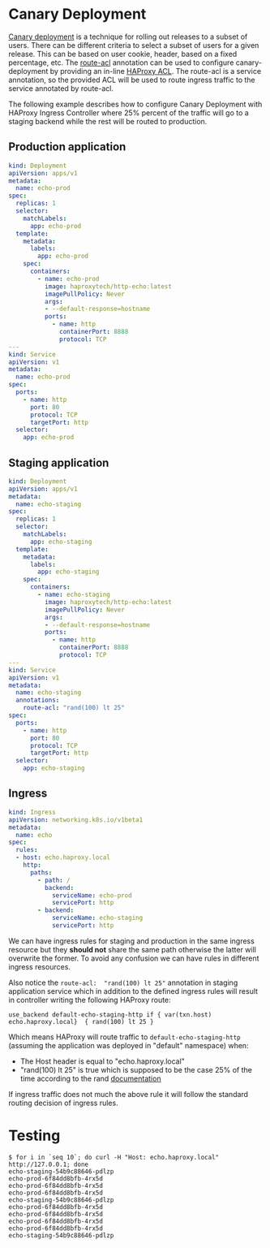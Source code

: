# Canary Deployment

[Canary deployment](https://martinfowler.com/bliki/CanaryRelease.html) is a technique for rolling out releases to a subset of users.
There can be different criteria to select a subset of users for a given release. This can be based on user cookie, header, based on a fixed percentage, etc.
The [route-acl](./README.md#route-acl) annotation can be used to configure canary-deployment by providing an in-line [HAProxy ACL](https://www.haproxy.com/blog/introduction-to-haproxy-acls/).
The route-acl is a service annotation, so the provided ACL will be used to route ingress traffic to the service annotated by route-acl.

The following example describes how to configure Canary Deployment with HAProxy Ingress Controller where 25% percent of the traffic will go to a staging backend while the rest will be routed to production.

## Production application

```yaml
kind: Deployment
apiVersion: apps/v1
metadata:
  name: echo-prod
spec:
  replicas: 1
  selector:
    matchLabels:
      app: echo-prod
  template:
    metadata:
      labels:
        app: echo-prod
    spec:
      containers:
        - name: echo-prod
          image: haproxytech/http-echo:latest
          imagePullPolicy: Never
          args:
          - --default-response=hostname
          ports:
            - name: http
              containerPort: 8888
              protocol: TCP
---
kind: Service
apiVersion: v1
metadata:
  name: echo-prod
spec:
  ports:
    - name: http
      port: 80
      protocol: TCP
      targetPort: http
  selector:
    app: echo-prod
```

## Staging application

```yaml
kind: Deployment
apiVersion: apps/v1
metadata:
  name: echo-staging
spec:
  replicas: 1
  selector:
    matchLabels:
      app: echo-staging
  template:
    metadata:
      labels:
        app: echo-staging
    spec:
      containers:
        - name: echo-staging
          image: haproxytech/http-echo:latest
          imagePullPolicy: Never
          args:
          - --default-response=hostname
          ports:
            - name: http
              containerPort: 8888
              protocol: TCP
---
kind: Service
apiVersion: v1
metadata:
  name: echo-staging
  annotations:
    route-acl: "rand(100) lt 25"
spec:
  ports:
    - name: http
      port: 80
      protocol: TCP
      targetPort: http
  selector:
    app: echo-staging
```

## Ingress

```yaml
kind: Ingress
apiVersion: networking.k8s.io/v1beta1
metadata:
  name: echo
spec:
  rules:
  - host: echo.haproxy.local
    http:
      paths:
        - path: /
          backend:
            serviceName: echo-prod
            servicePort: http
        - backend:
            serviceName: echo-staging
            servicePort: http
```

We can have ingress rules for staging and production in the same ingress resource but they **should not** share the same path otherwise the latter will overwrite the former. To avoid any confusion we can have rules in different ingress resources.

Also notice  the `route-acl:  "rand(100) lt 25"` annotation in staging application service which in addition to the defined ingress rules will result in controller writing the following HAProxy route:
```
use_backend default-echo-staging-http if { var(txn.host) echo.haproxy.local}  { rand(100) lt 25 }
```

Which means HAProxy will route traffic to `default-echo-staging-http` (assuming the application was deployed in "default" namespace) when:
- The Host header is equal to "echo.haproxy.local"
- "rand(100) lt 25" is true which is supposed to be the case 25% of the time according to the rand [documentation](https://cbonte.github.io/haproxy-dconv/2.3/configuration.html#7.3.2-rand)

If ingress traffic does not much the above rule it will follow the standard routing decision of ingress rules.

# Testing

```
$ for i in `seq 10`; do curl -H "Host: echo.haproxy.local"  http://127.0.0.1; done
echo-staging-54b9c88646-pdlzp
echo-prod-6f84dd8bfb-4rx5d
echo-prod-6f84dd8bfb-4rx5d
echo-prod-6f84dd8bfb-4rx5d
echo-staging-54b9c88646-pdlzp
echo-prod-6f84dd8bfb-4rx5d
echo-prod-6f84dd8bfb-4rx5d
echo-prod-6f84dd8bfb-4rx5d
echo-prod-6f84dd8bfb-4rx5d
echo-staging-54b9c88646-pdlzp
```
